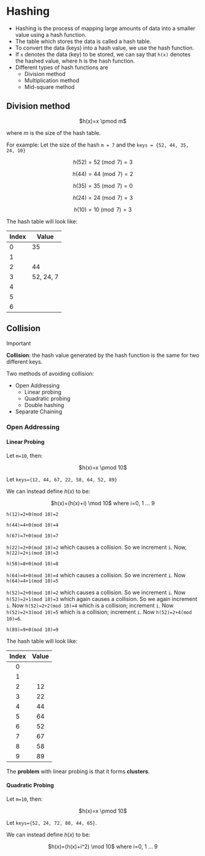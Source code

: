 # Hashing
- Hashing is the process of mapping large amounts of data into a smaller value using a hash function.
- The table which stores the data is called a hash table.
- To convert the data (keys) into a hash value, we use the hash function.
- If `x` denotes the data (key) to be stored, we can say that `h(x)` denotes the hashed value, where h is the hash function.
- Different types of hash functions are
  - Division method
  - Multiplication method
  - Mid-square method

## Division method
  <p align="center">
    $h(x)=x \pmod m$ 
  </p>
  
where $m$ is the size of the hash table.

For example:
Let the size of the hash `m = 7` and the `keys = {52, 44, 35, 24, 10}`

<div align="center">
  
 $h(52)=52 \pmod 7 =3$
  
  $h(44)=44 \pmod 7 =2$
  
  $h(35)=35 \pmod 7 =0$
  
  $h(24)=24 \pmod 7 =3$
  
  $h(10)=10 \pmod 7 =3$
  
</div>
  
The hash table will look like:

<div align="center">
  
  |Index|Value|
  |---|---|
  |0|35|
  |1| |
  |2| 44|
  |3|52, 24, 7|
  |4| |
  |5| |
  |6| |
  
</div>

## Collision

>[!IMPORTANT]
>**Collision**: the hash value generated by the hash function is the same for two different keys.

Two methods of avoiding collision:
- Open Addressing
  - Linear probing
  - Quadratic probing
  - Double hashing
- Separate Chaining

### Open Addressing
#### Linear Probing
Let `m=10`, then:
<div align="center">
$h(x)=x \pmod 10$
</div>  

Let `keys={12, 44, 67, 22, 58, 64, 52, 89}`

We can instead define $h(x)$ to be:

<div align="center">
$h(x)=(h(x)+i) \mod 10$ 
  where i=0, 1 ... 9
</div> 

`h(12)=2+0(mod 10)=2`

`h(44)=4+0(mod 10)=4`

`h(67)=7+0(mod 10)=7`

`h(22)=2+0(mod 10)=2` which causes a collision. So we increment `i`. Now, `h(22)=2+i(mod 10)=3`

`h(58)=8+0(mod 10)=8`

`h(64)=4+0(mod 10)=4` which causes a collision. So we increment `i`. Now `h(64)=4+1(mod 10)=5`

`h(52)=2+0(mod 10)=2` which causes a collision. So we increment `i`. Now `h(52)=2+1(mod 10)=3` which again causes a collision. So we again increment `i`. Now `h(52)=2+2(mod 10)=4` which is a collision; increment `i`. Now `h(52)=2+3(mod 10)=5` which is a collision; increment `i`. Now `h(52)=2+4(mod 10)=6`.

`h(89)=9+0(mod 10)=9`

The hash table will look like:

|Index|Value|
| :---:| :---:|
|0| |
|1| |
|2|12|
|3|22|
|4|44|
|5|64|
|6|52|
|7|67|
|8|58|
|9|89|

The **problem** with linear probing is that it forms **clusters**.

#### Quadratic Probing

Let `m=10`, then:
<div align="center">
$h(x)=x \pmod 10$
</div>  

Let `keys={52, 24, 72, 80, 44, 65}`.

We can instead define $h(x)$ to be:

<div align="center">
$h(x)=(h(x)+i^2) \mod 10$ 
  where i=0, 1 ... 9
</div> 
